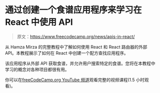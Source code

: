 # 通过创建一个食谱应用程序来学习在 React 中使用 API

> 原文：<https://www.freecodecamp.org/news/apis-in-react/>

从 Hamza Mirza 的完整教程中了解如何使用 React 和 React 路由器的外部 API。本教程展示了如何在 React 中创建一个配方查找应用程序。

该应用程序从外部 API 获取食谱，并允许用户搜索特定的食谱。您将在本教程中学习的概念对各种项目都很有用。

你可以在[freeCodeCamp.org YouTube 频道](https://youtu.be/tvfeBLMA_Q4)观看完整的视频课程(1.5 小时观看)。